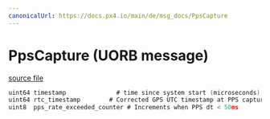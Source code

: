 ```yaml
---
canonicalUrl: https://docs.px4.io/main/de/msg_docs/PpsCapture
---
```


# PpsCapture (UORB message)



[source file](https://github.com/PX4/PX4-Autopilot/blob/release/1.14/msg/PpsCapture.msg)

```c
uint64 timestamp              # time since system start (microseconds) at PPS capture event
uint64 rtc_timestamp        # Corrected GPS UTC timestamp at PPS capture event
uint8  pps_rate_exceeded_counter # Increments when PPS dt < 50ms

```

